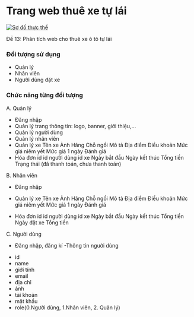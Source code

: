 # Trang web thuê xe tự lái
[![Sơ đồ thực thể](https://app.diagrams.net/images/favicon-32x32.png)](https://drive.google.com/file/d/1jYtZcnhptKfiRMTN0OnewkmpCINyiXx7/view?usp=sharing)

Đề 13: Phân tích web cho thuê xe ô tô tự lái
### Đối tượng sử dụng
- Quản lý
- Nhân viên
- Người dùng đặt xe

### Chức năng từng đối tượng
A. Quản lý
- Đăng nhập
- Quản lý trang thông tin: logo, banner, giới thiệu,…
- Quản lý người dùng
- Quản lý nhân viên
- Quản lý xe
Tên xe
Ảnh
Hãng
Chỗ ngồi
Mô tả
Địa điểm
Điều khoản
Mức giá niêm yết
Mức giá 1 ngày
Đánh giá
- Hóa đơn
id
id người dùng
id xe
Ngày bắt đầu
Ngày kết thúc
Tổng tiền
Trạng thái (đã thanh toán, chưa thanh toán)

B. Nhân viên
- Đăng nhập
- Quản lý xe
Tên xe
Ảnh
Hãng
Chỗ ngồi
Mô tả
Địa điểm
Điều khoản
Mức giá niêm yết
Mức giá 1 ngày
Đánh giá



- Hóa đơn
id
id người dùng
id xe
Ngày bắt đầu
Ngày kết thúc
Tổng tiền
Ngày đặt xe
Tổng tiền

C. Người dùng
- Đăng nhập, đăng kí
-Thông tin người dùng
+ id
+ name
+ giới tính
+ email 
+ địa chỉ
+ ảnh
+ tài khoản
+ mật khẩu
+ role(0.Người dùng, 1.Nhân viên, 2. Quản lý) 


